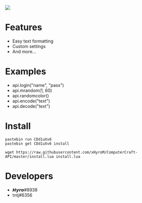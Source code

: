 <img src="https://upload.hicoria.com/files/Gsp97ZHy.PNG">

# Features
* Easy text formatting
* Custom settings
* And more...

# Examples
* api.login("name", "pass")
* api.mrandom(1, 60)
* api.randomcolor()
* api.encode("text")
* api.decode("text")

# Install
```
pastebin run CDd1uXv6
pastebin get CDd1uXv6 install

wget https://raw.githubusercontent.com/xHyroM/ComputerCraft-API/master/install.lua install.lua
```

# Developers
* 𝙃𝙮𝙧𝙤#8938
* tntj#6356
